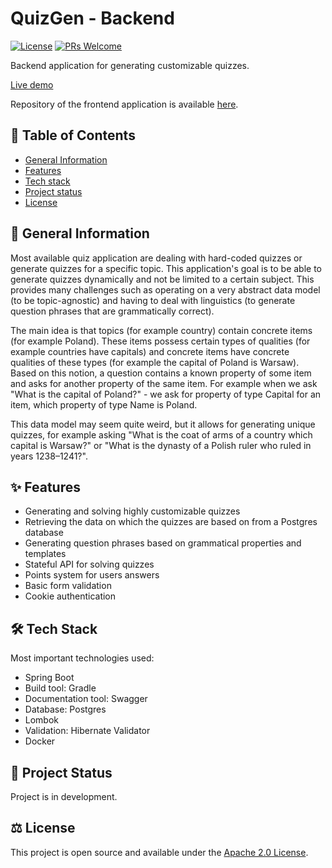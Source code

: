 # QuizGen - Backend

[![License](https://img.shields.io/badge/License-Apache%202.0-blue.svg)](https://opensource.org/licenses/Apache-2.0)
[![PRs Welcome](https://img.shields.io/badge/PRs-welcome-brightgreen.svg)](http://makeapullrequest.com)

Backend application for generating customizable quizzes.

[Live demo](https://quizgen.onrender.com/)

Repository of the frontend application is available [here](https://github.com/mslabek/quizgen-website).


## 📖 Table of Contents

- [General Information](https://github.com/mslabek/quizgen-backend#-general-information)
- [Features](https://github.com/mslabek/quizgen-backend#-features)
- [Tech stack](https://github.com/mslabek/quizgen-backend#-tech-stack)
- [Project status](https://github.com/mslabek/quizgen-backend#-project-status)
- [License](https://github.com/mslabek/quizgen-backend#%EF%B8%8F-license)

## 📝 General Information

Most available quiz application are dealing with hard-coded quizzes or generate quizzes for a specific topic. This application's goal is to be able to generate quizzes dynamically and not be limited to a certain subject. This provides many challenges such as operating on a very abstract data model (to be topic-agnostic) and having to deal with linguistics (to generate question phrases that are grammatically correct).

The main idea is that topics (for example country) contain concrete items (for example Poland). These items possess certain types of qualities (for example countries have capitals) and concrete items have concrete qualities of these types (for example the capital of Poland is Warsaw). Based on this notion, a question contains a known property of some item and asks for another property of the same item. For example when we ask "What is the capital of Poland?" - we ask for property of type Capital for an item, which property of type Name is Poland.

This data model may seem quite weird, but it allows for generating unique quizzes, for example asking "What is the coat of arms of a country which capital is Warsaw?" or "What is the dynasty of a Polish ruler who ruled in years 1238–1241?".

## ✨ Features

- Generating and solving highly customizable quizzes
- Retrieving the data on which the quizzes are based on from a Postgres database
- Generating question phrases based on grammatical properties and templates
- Stateful API for solving quizzes
- Points system for users answers 
- Basic form validation
- Cookie authentication


## 🛠 Tech Stack

Most important technologies used:

- Spring Boot
- Build tool: Gradle
- Documentation tool: Swagger
- Database: Postgres
- Lombok
- Validation: Hibernate Validator
- Docker

## 🌱 Project Status

Project is in development.

## ⚖️ License

This project is open source and available under the [Apache 2.0 License](https://www.apache.org/licenses/LICENSE-2.0).
